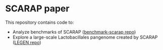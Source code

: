 # SCARAP paper

This repository contains code to:

* Analyze benchmarks of SCARAP ([benchmark-scarap repo](https://github.com/swittouck/benchmark-scarap)) 
* Explore a large-scale Lactobacillales pangenome created by SCARAP ([LEGEN repo](https://github.com/swittouck/legen))
